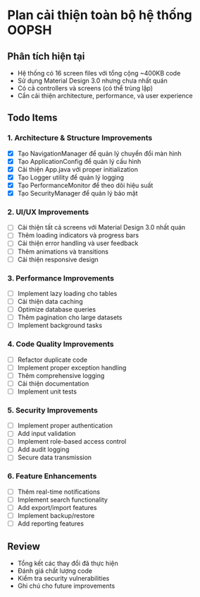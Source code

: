 # Plan cải thiện toàn bộ hệ thống OOPSH

## Phân tích hiện tại

- Hệ thống có 16 screen files với tổng cộng ~400KB code
- Sử dụng Material Design 3.0 nhưng chưa nhất quán
- Có cả controllers và screens (có thể trùng lặp)
- Cần cải thiện architecture, performance, và user experience

## Todo Items

### 1. Architecture & Structure Improvements

- [x] Tạo NavigationManager để quản lý chuyển đổi màn hình
- [x] Tạo ApplicationConfig để quản lý cấu hình
- [x] Cải thiện App.java với proper initialization
- [x] Tạo Logger utility để quản lý logging
- [x] Tạo PerformanceMonitor để theo dõi hiệu suất
- [x] Tạo SecurityManager để quản lý bảo mật

### 2. UI/UX Improvements

- [ ] Cải thiện tất cả screens với Material Design 3.0 nhất quán
- [ ] Thêm loading indicators và progress bars
- [ ] Cải thiện error handling và user feedback
- [ ] Thêm animations và transitions
- [ ] Cải thiện responsive design

### 3. Performance Improvements

- [ ] Implement lazy loading cho tables
- [ ] Cải thiện data caching
- [ ] Optimize database queries
- [ ] Thêm pagination cho large datasets
- [ ] Implement background tasks

### 4. Code Quality Improvements

- [ ] Refactor duplicate code
- [ ] Implement proper exception handling
- [ ] Thêm comprehensive logging
- [ ] Cải thiện documentation
- [ ] Implement unit tests

### 5. Security Improvements

- [ ] Implement proper authentication
- [ ] Add input validation
- [ ] Implement role-based access control
- [ ] Add audit logging
- [ ] Secure data transmission

### 6. Feature Enhancements

- [ ] Thêm real-time notifications
- [ ] Implement search functionality
- [ ] Add export/import features
- [ ] Implement backup/restore
- [ ] Add reporting features

## Review

- Tổng kết các thay đổi đã thực hiện
- Đánh giá chất lượng code
- Kiểm tra security vulnerabilities
- Ghi chú cho future improvements
